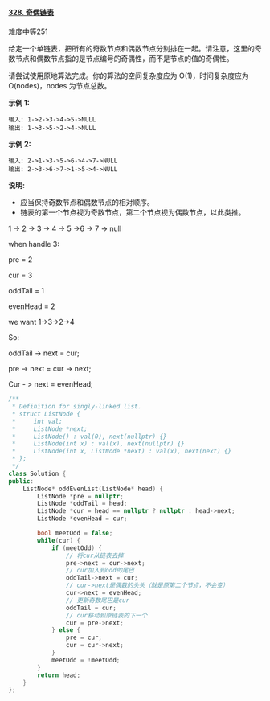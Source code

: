 #### [328. 奇偶链表](https://leetcode-cn.com/problems/odd-even-linked-list/)

难度中等251

给定一个单链表，把所有的奇数节点和偶数节点分别排在一起。请注意，这里的奇数节点和偶数节点指的是节点编号的奇偶性，而不是节点的值的奇偶性。

请尝试使用原地算法完成。你的算法的空间复杂度应为 O(1)，时间复杂度应为 O(nodes)，nodes 为节点总数。

**示例 1:**

```
输入: 1->2->3->4->5->NULL
输出: 1->3->5->2->4->NULL
```

**示例 2:**

```
输入: 2->1->3->5->6->4->7->NULL 
输出: 2->3->6->7->1->5->4->NULL
```

**说明:**

- 应当保持奇数节点和偶数节点的相对顺序。
- 链表的第一个节点视为奇数节点，第二个节点视为偶数节点，以此类推。





1 -> 2 -> 3 -> 4 -> 5 ->6 -> 7 -> null

when handle 3:

pre = 2

cur = 3

oddTail = 1

evenHead = 2

we want 1->3->2->4

So:

oddTail -> next = cur;

pre -> next = cur -> next;

Cur - > next = evenHead;



```c++
/**
 * Definition for singly-linked list.
 * struct ListNode {
 *     int val;
 *     ListNode *next;
 *     ListNode() : val(0), next(nullptr) {}
 *     ListNode(int x) : val(x), next(nullptr) {}
 *     ListNode(int x, ListNode *next) : val(x), next(next) {}
 * };
 */
class Solution {
public:
    ListNode* oddEvenList(ListNode* head) {
        ListNode *pre = nullptr;
        ListNode *oddTail = head;
        ListNode *cur = head == nullptr ? nullptr : head->next;
        ListNode *evenHead = cur;

        bool meetOdd = false;
        while(cur) {
            if (meetOdd) {
                // 将cur从链表去掉
                pre->next = cur->next;
                // cur加入到odd的尾巴
                oddTail->next = cur;
                // cur->next是偶数的头头（就是原第二个节点，不会变）
                cur->next = evenHead;
                // 更新奇数尾巴是cur
                oddTail = cur;
                // cur移动到原链表的下一个
                cur = pre->next;
            } else {
                pre = cur;
                cur = cur->next;
            }
            meetOdd = !meetOdd;
        }
        return head;
    }
};
```


